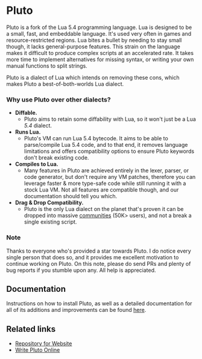 # Pluto
Pluto is a fork of the Lua 5.4 programming language. Lua is designed to be a small, fast, and embeddable language. It's used very often in games and resource-restricted regions. Lua bites a bullet by needing to stay small though, it lacks general-purpose features. This strain on the language makes it difficult to produce complex scripts at an accelerated rate. It takes more time to implement alternatives for missing syntax, or writing your own manual functions to split strings.

Pluto is a dialect of Lua which intends on removing these cons, which makes Pluto a best-of-both-worlds Lua dialect.

### Why use Pluto over other dialects?
- **Diffable.**
  - Pluto aims to retain some diffability with Lua, so it won't just be a Lua *5.4* dialect.
- **Runs Lua.**
  - Pluto's VM can run Lua 5.4 bytecode. It aims to be able to parse/compile Lua 5.4 code, and to that end, it removes language limitations and offers compatibility options to ensure Pluto keywords don't break existing code.
- **Compiles to Lua.**
  - Many features in Pluto are achieved entirely in the lexer, parser, or code generator, but don't require any VM patches, therefore you can leverage faster & more type-safe code while still running it with a stock Lua VM. Not all features are compatible though, and our documentation should tell you which.
- **Drag & Drop Compatibility.**
  - Pluto is the only Lua dialect on the planet that's proven it can be dropped into massive [communities](https://stand.gg/) (50K> users), and not a break a single existing script. 

### Note
Thanks to everyone who's provided a star towards Pluto. I do notice every single person that does so, and it provides me excellent motivation to continue working on Pluto. On this note, please do send PRs and plenty of bug reports if you stumble upon any. All help is appreciated.

## Documentation

Instructions on how to install Pluto, as well as a detailed documentation for all of its additions and improvements can be found [here](https://plutolang.github.io/docs/Introduction).

## Related links

- [Repository for Website](https://github.com/PlutoLang/plutolang.github.io)
- [Write Pluto Online](https://plutolang.github.io/web/)